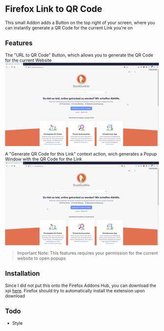# Firefox Link to QR Code
This small Addon adds a Button on the top right of your screen, where you can instantly generate a QR Code for the current Link you're on


## Features
The "URL to QR Code" Button, which allows you to generate the QR Code for the current Website 
![Demonstration of generating QR Code](/screenshots/linkToQrMain.gif)





A "Generate QR Code for this Link" context action, wich generates a Popup Window with the QR Code for the Link
![Demonstration of the Context Menu Action](/screenshots/contextAction.gif)
> Important Note: This features requires your permission for the current website to open popups

## Installation
Since I did not put this onto the Firefox Addons Hub, you can download the xpi [here](https://github.com/drblaui/Firefox-Link-to-QR-Code/releases/). Firefox should try to automatically install the extension upon download


## Todo
- Style

